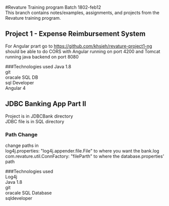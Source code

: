 #Revature Training program Batch 1802-feb12  
This branch contains notes/examples, assignments, and projects from the Revature training program.  

## Project 1 - Expense Reimbursement System

For Angular prart go to https://github.com/khsieh/revature-project1-ng  
should be able to do CORS with Angular running on port 4200 and Tomcat running java backend on port 8080  


###Technologies used
	Java 1.8  
	git  
	oracale SQL DB  
	sql Developer  
	Angular 4   




## JDBC Banking App Part II
Project is in JDBCBank directory  
JDBC file is in SQL directory  

### Path Change
change paths in  
  log4j.properties: "log4j.appender.file.File" to where you want the bank.log  
  com.revature.util.ConnFactory: "fileParth" to where the database.properties' path  

###Technologies used  
 	Log4j  
 	Java 1.8  
 	git  
	oracale SQL Database  
	sqldeveloper